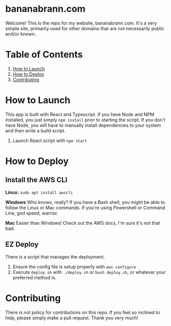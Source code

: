 # bananabrann.com
Welcome! This is the repo for my website, bananabrann.com. It's a very simple site, primarily used for other domains that are not necessarily public and/or known.

# Table of Contents
1. [How to Launch](#how-to-launch)
1. [How to Deploy](#how-to-deploy)
1. [Contributing](#contributing)

# How to Launch
This app is built with React and Typescript. If you have Node and NPM installed, you just simply `npm install` prior to starting the script. If you don't have Node, you will have to manually install dependencies to your system and then write a build script.

1. Launch React script with `npm start`

# How to Deploy
## Install the AWS CLI
**Linux:** `sudo apt install awscli`

**Windows** Who knows, really? If you have a Bash shell, you might be able to follow the Linux or Mac commands. If you're using Powershell or Command Line, god speed, warrior.

**Mac** Easier than Windows! Check out the AWS docs, I'm sure it's not that bad.

## EZ Deploy
There is a script that manages the deployment.

1. Ensure the config file is setup properly with `aws configure`
1. Execute `deploy.sh` with `./deploy.sh` or `bash deploy.sh`, or whatever your preferred method is.

# Contributing
There is not policy for contributions on this repo. If you feel so inclined to help, please simply make a pull request. Thank you very much!